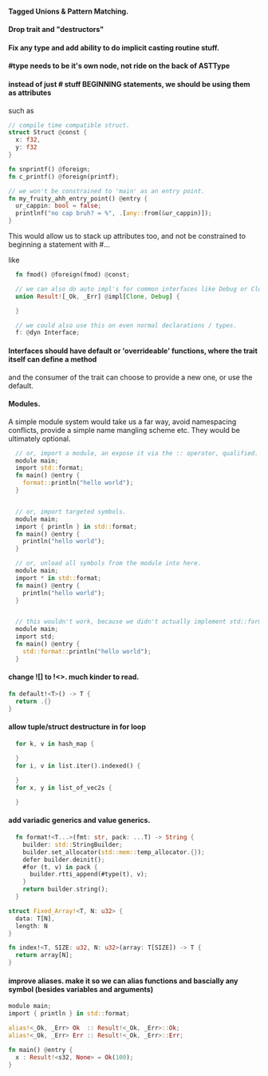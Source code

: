
#### Tagged Unions & Pattern Matching.

#### Drop trait and "destructors"

#### Fix any type and add ability to do implicit casting routine stuff.

#### #type needs to be it's own node, not ride on the back of ASTType

#### instead of just # stuff BEGINNING statements, we should be using them as attributes

such as
```rust
// compile time compatible struct.
struct Struct @const {
  x: f32,
  y: f32
}

fn snprintf() @foreign;
fn c_printf() @foreign(printf);

// we won't be constrained to 'main' as an entry point.
fn my_fruity_ahh_entry_point() @entry {
  ur_cappin: bool = false;
  printlnf("no cap bruh? = %", .[any::from(&ur_cappin)]);
}
```

This would allow us to stack up attributes too, and not be constrained to beginning a statement with #...

like 

```rust
  fn fmod() @foreign(fmod) @const;

  // we can also do auto impl's for common interfaces like Debug or Clone or whatever.
  union Result![_Ok, _Err] @impl[Clone, Debug] {

  }

  // we could also use this on even normal declarations / types.
  f: @dyn Interface;

```


#### Interfaces should have default or 'overrideable' functions, where the trait itself can define a method
  and the consumer of the trait can choose to provide a new one, or use the default.


#### Modules.
  A simple module system would take us a far way, avoid namespacing conflicts, provide a simple name mangling scheme etc. They would be ultimately optional.

```rust
  // or, import a module, an expose it via the :: operator, qualified.
  module main;
  import std::format;
  fn main() @entry {
    format::println("hello world");
  }


  // or, import targeted symbols.
  module main;
  import { println } in std::format;
  fn main() @entry {
    println("hello world");
  }

  // or, unload all symbols from the module into here.
  module main;
  import * in std::format;
  fn main() @entry {
    println("hello world");
  }


  // this wouldn't work, because we didn't actually implement std::format, we just added the std module which contains very little itself.
  module main;
  import std;
  fn main() @entry {
    std::format::println("hello world");
  }

```


#### change ![] to !<>. much kinder to read.
```rust
fn default!<T>() -> T {
  return .{}
}
```


#### allow tuple/struct destructure in for loop
```rust
  for k, v in hash_map {

  }
  for i, v in list.iter().indexed() {
    
  }
  for x, y in list_of_vec2s {

  }
```

#### add variadic generics and value generics.
```rust
  fn format!<T...>(fmt: str, pack: ...T) -> String {
    builder: std::StringBuilder;
    builder.set_allocator(std::mem::temp_allocator.{});
    defer builder.deinit();
    #for (t, v) in pack {
      builder.rtti_append(#type(t), v);
    }
    return builder.string();
  }
```

```rust
struct Fixed_Array!<T, N: u32> {
  data: T[N],
  length: N
}
```

```rust
fn index!<T, SIZE: u32, N: u32>(array: T[SIZE]) -> T {
  return array[N];
}
```


#### improve aliases. make it so we can alias functions and bascially any symbol (besides variables and arguments)

```rust
module main;
import { println } in std::format;

alias!<_Ok, _Err> Ok  :: Result!<_Ok, _Err>::Ok;
alias!<_Ok, _Err> Err :: Result!<_Ok, _Err>::Err;

fn main() @entry {
  x : Result!<s32, None> = Ok(100);
}
```